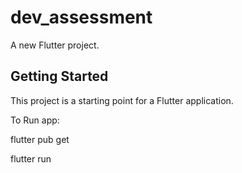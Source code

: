 # dev_assessment

A new Flutter project.

## Getting Started

This project is a starting point for a Flutter application.

To Run app:

flutter pub get

flutter run
